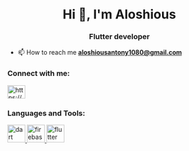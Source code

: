 <h1 align="center">Hi 👋, I'm Aloshious</h1>
<h3 align="center">Flutter developer</h3>

- 📫 How to reach me **aloshiousantony1080@gmail.com**

<h3 align="left">Connect with me:</h3>
<p align="left">
<a href="/https://www.instagram.com/hellcat__404/?igsh=ejyxbxu4dw1oetl5" target="blank"><img align="center" src="https://raw.githubusercontent.com/rahuldkjain/github-profile-readme-generator/master/src/images/icons/Social/rss.svg" alt="https://www.instagram.com/hellcat__404/?igsh=ejyxbxu4dw1oetl5" height="30" width="40" /></a>
</p>

<h3 align="left">Languages and Tools:</h3>
<p align="left"> <a href="https://dart.dev" target="_blank" rel="noreferrer"> <img src="https://www.vectorlogo.zone/logos/dartlang/dartlang-icon.svg" alt="dart" width="40" height="40"/> </a> <a href="https://firebase.google.com/" target="_blank" rel="noreferrer"> <img src="https://www.vectorlogo.zone/logos/firebase/firebase-icon.svg" alt="firebase" width="40" height="40"/> </a> <a href="https://flutter.dev" target="_blank" rel="noreferrer"> <img src="https://www.vectorlogo.zone/logos/flutterio/flutterio-icon.svg" alt="flutter" width="40" height="40"/> </a> </p>
